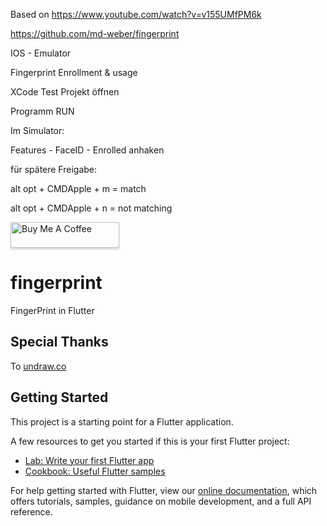 Based on https://www.youtube.com/watch?v=v155UMfPM6k

https://github.com/md-weber/fingerprint

IOS - Emulator

Fingerprint Enrollment & usage

XCode Test Projekt öffnen

Programm RUN

Im Simulator:

  Features - FaceID - Enrolled anhaken

für spätere Freigabe:

  alt opt + CMDApple + m = match

  alt opt + CMDApple + n = not matching


<a href="https://www.buymeacoffee.com/MyracleDesign" target="_blank"><img src="https://www.buymeacoffee.com/assets/img/custom_images/orange_img.png" alt="Buy Me A Coffee" style="height: 41px !important;width: 174px !important;box-shadow: 0px 3px 2px 0px rgba(190, 190, 190, 0.5) !important;-webkit-box-shadow: 0px 3px 2px 0px rgba(190, 190, 190, 0.5) !important;" ></a>

# fingerprint

FingerPrint in Flutter

## Special Thanks
To [undraw.co](https://undraw.co/search)

## Getting Started

This project is a starting point for a Flutter application.

A few resources to get you started if this is your first Flutter project:

- [Lab: Write your first Flutter app](https://flutter.dev/docs/get-started/codelab)
- [Cookbook: Useful Flutter samples](https://flutter.dev/docs/cookbook)

For help getting started with Flutter, view our
[online documentation](https://flutter.dev/docs), which offers tutorials,
samples, guidance on mobile development, and a full API reference.
